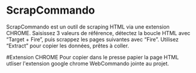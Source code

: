 # ScrapCommando
ScrapCommando est un outil de scraping HTML via une extension CHROME.
Saisissez 3 valeurs de référence, détectez la boucle HTML avec “Target + Fire”, puis scrappez les pages suivantes avec “Fire”. Utilisez “Extract” pour copier les données, prêtes à coller.

#Extension CHROME
Pour copier dans le presse papier la page HTML utliser l'extension google chrome WebCommando jointe au projet.
